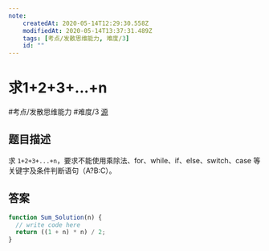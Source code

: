 ```yaml
---
note:
    createdAt: 2020-05-14T12:29:30.558Z
    modifiedAt: 2020-05-14T13:37:31.489Z
    tags: [考点/发散思维能力, 难度/3]
    id: ""
---
```

# 求1+2+3+...+n
#考点/发散思维能力 #难度/3 [源](https://www.nowcoder.com/practice/7a0da8fc483247ff8800059e12d7caf1?tpId=13&tqId=11200&tPage=1&rp=1&ru=/ta/coding-interviews&qru=/ta/coding-interviews/question-ranking)
<!-- @crossnote.comment "id":"995395ff-531d-40be-b9ad-165c556b8776" -->  
## 题目描述
求 `1+2+3+...+n`，要求不能使用乘除法、for、while、if、else、switch、case 等关键字及条件判断语句（A?B:C）。

## 答案

```javascript
function Sum_Solution(n) {
  // write code here
  return ((1 + n) * n) / 2;
}
```